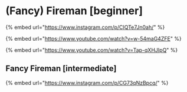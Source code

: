 # (Fancy) Fireman \[beginner]

{% embed url="https://www.instagram.com/p/CIQTe7Jn0ah/" %}

{% embed url="https://www.youtube.com/watch?v=w-54maG4ZFE" %}

{% embed url="https://www.youtube.com/watch?v=Tap-qXHJIpQ" %}

## Fancy Fireman \[intermediate]

{% embed url="https://www.instagram.com/p/CG73qNzBpcq/" %}
